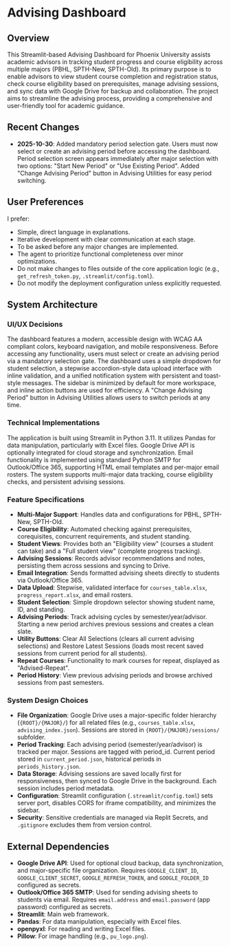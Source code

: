 # Advising Dashboard

## Overview
This Streamlit-based Advising Dashboard for Phoenix University assists academic advisors in tracking student progress and course eligibility across multiple majors (PBHL, SPTH-New, SPTH-Old). Its primary purpose is to enable advisors to view student course completion and registration status, check course eligibility based on prerequisites, manage advising sessions, and sync data with Google Drive for backup and collaboration. The project aims to streamline the advising process, providing a comprehensive and user-friendly tool for academic guidance.

## Recent Changes
- **2025-10-30**: Added mandatory period selection gate. Users must now select or create an advising period before accessing the dashboard. Period selection screen appears immediately after major selection with two options: "Start New Period" or "Use Existing Period". Added "Change Advising Period" button in Advising Utilities for easy period switching.

## User Preferences
I prefer:
- Simple, direct language in explanations.
- Iterative development with clear communication at each stage.
- To be asked before any major changes are implemented.
- The agent to prioritize functional completeness over minor optimizations.
- Do not make changes to files outside of the core application logic (e.g., `get_refresh_token.py`, `.streamlit/config.toml`).
- Do not modify the deployment configuration unless explicitly requested.

## System Architecture

### UI/UX Decisions
The dashboard features a modern, accessible design with WCAG AA compliant colors, keyboard navigation, and mobile responsiveness. Before accessing any functionality, users must select or create an advising period via a mandatory selection gate. The dashboard uses a simple dropdown for student selection, a stepwise accordion-style data upload interface with inline validation, and a unified notification system with persistent and toast-style messages. The sidebar is minimized by default for more workspace, and inline action buttons are used for efficiency. A "Change Advising Period" button in Advising Utilities allows users to switch periods at any time.

### Technical Implementations
The application is built using Streamlit in Python 3.11. It utilizes Pandas for data manipulation, particularly with Excel files. Google Drive API is optionally integrated for cloud storage and synchronization. Email functionality is implemented using standard Python SMTP for Outlook/Office 365, supporting HTML email templates and per-major email rosters. The system supports multi-major data tracking, course eligibility checks, and persistent advising sessions.

### Feature Specifications
- **Multi-Major Support**: Handles data and configurations for PBHL, SPTH-New, SPTH-Old.
- **Course Eligibility**: Automated checking against prerequisites, corequisites, concurrent requirements, and student standing.
- **Student Views**: Provides both an "Eligibility view" (courses a student can take) and a "Full student view" (complete progress tracking).
- **Advising Sessions**: Records advisor recommendations and notes, persisting them across sessions and syncing to Drive.
- **Email Integration**: Sends formatted advising sheets directly to students via Outlook/Office 365.
- **Data Upload**: Stepwise, validated interface for `courses_table.xlsx`, `progress_report.xlsx`, and email rosters.
- **Student Selection**: Simple dropdown selector showing student name, ID, and standing.
- **Advising Periods**: Track advising cycles by semester/year/advisor. Starting a new period archives previous sessions and creates a clean slate.
- **Utility Buttons**: Clear All Selections (clears all current advising selections) and Restore Latest Sessions (loads most recent saved sessions from current period for all students).
- **Repeat Courses**: Functionality to mark courses for repeat, displayed as "Advised-Repeat".
- **Period History**: View previous advising periods and browse archived sessions from past semesters.

### System Design Choices
- **File Organization**: Google Drive uses a major-specific folder hierarchy (`{ROOT}/{MAJOR}/`) for all related files (e.g., `courses_table.xlsx`, `advising_index.json`). Sessions are stored in `{ROOT}/{MAJOR}/sessions/` subfolder.
- **Period Tracking**: Each advising period (semester/year/advisor) is tracked per major. Sessions are tagged with period_id. Current period stored in `current_period.json`, historical periods in `periods_history.json`.
- **Data Storage**: Advising sessions are saved locally first for responsiveness, then synced to Google Drive in the background. Each session includes period metadata.
- **Configuration**: Streamlit configuration (`.streamlit/config.toml`) sets server port, disables CORS for iframe compatibility, and minimizes the sidebar.
- **Security**: Sensitive credentials are managed via Replit Secrets, and `.gitignore` excludes them from version control.

## External Dependencies

- **Google Drive API**: Used for optional cloud backup, data synchronization, and major-specific file organization. Requires `GOOGLE_CLIENT_ID`, `GOOGLE_CLIENT_SECRET`, `GOOGLE_REFRESH_TOKEN`, and `GOOGLE_FOLDER_ID` configured as secrets.
- **Outlook/Office 365 SMTP**: Used for sending advising sheets to students via email. Requires `email.address` and `email.password` (app password) configured as secrets.
- **Streamlit**: Main web framework.
- **Pandas**: For data manipulation, especially with Excel files.
- **openpyxl**: For reading and writing Excel files.
- **Pillow**: For image handling (e.g., `pu_logo.png`).
